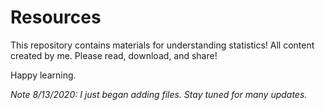 # Resources

This repository contains materials for understanding statistics! All content created by me. Please read, download, and share! 

Happy learning.

<i> Note 8/13/2020: I just began adding files. Stay tuned for many updates. <i>
